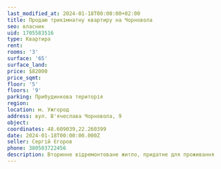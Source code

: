 ```yaml
---
last_modified_at: 2024-01-18T00:00:00+02:00
title: Продаю трикімнатну квартиру на Чорновола
seo: власник
uid: 1705583516
type: Квартира
rent:
rooms: '3'
surface: '65'
surface_land:
price: $82000
price_sqmt:
floor: '5'
floors: '9'
parking: Прибудинкова територія
region:
location: м. Ужгород
address: вул. В'ячеслава Чорновола, 9
object:
coordinates: 48.609039,22.260399
date: 2024-01-18T00:00:00.000Z
seller: Сергій Єгоров
phone: 380503722456
description: Вторинне відремонтоване житло, придатне для проживання
---
```

